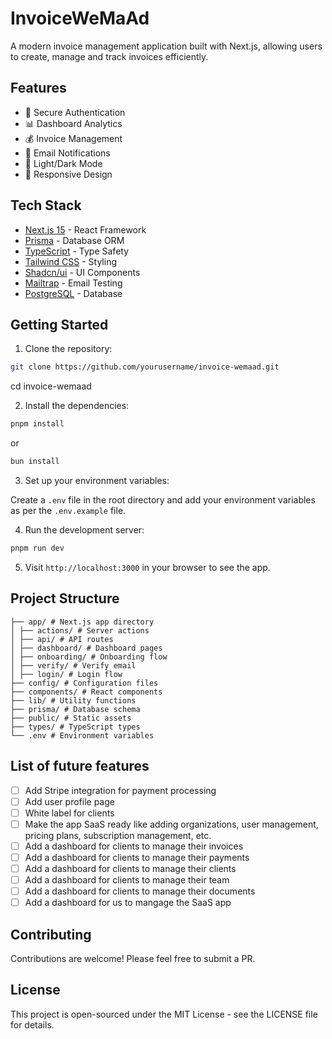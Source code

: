# InvoiceWeMaAd

A modern invoice management application built with Next.js, allowing users to create, manage and track invoices efficiently.

## Features

- 🔐 Secure Authentication
- 📊 Dashboard Analytics
- 💰 Invoice Management
- 📧 Email Notifications
- 🌙 Light/Dark Mode
- 📱 Responsive Design

## Tech Stack

- [Next.js 15](https://nextjs.org/) - React Framework
- [Prisma](https://www.prisma.io/) - Database ORM
- [TypeScript](https://www.typescriptlang.org/) - Type Safety
- [Tailwind CSS](https://tailwindcss.com/) - Styling
- [Shadcn/ui](https://ui.shadcn.com/) - UI Components
- [Mailtrap](https://mailtrap.io/) - Email Testing
- [PostgreSQL](https://www.postgresql.org/) - Database

## Getting Started

1. Clone the repository:

```bash
git clone https://github.com/yourusername/invoice-wemaad.git
```

cd invoice-wemaad

2. Install the dependencies:

```bash
pnpm install
```

or

```bash
bun install
```

3. Set up your environment variables:

Create a `.env` file in the root directory and add your environment variables as per the `.env.example` file.

4. Run the development server:

```bash
pnpm run dev
```

5. Visit `http://localhost:3000` in your browser to see the app.

## Project Structure

```
├── app/ # Next.js app directory
│ ├── actions/ # Server actions
│ ├── api/ # API routes
│ ├── dashboard/ # Dashboard pages
│ ├── onboarding/ # Onboarding flow
│ ├── verify/ # Verify email
│ ├── login/ # Login flow
├── config/ # Configuration files
├── components/ # React components
├── lib/ # Utility functions
├── prisma/ # Database schema
├── public/ # Static assets
├── types/ # TypeScript types
└── .env # Environment variables
```

## List of future features

- [ ] Add Stripe integration for payment processing
- [ ] Add user profile page
  <!-- - [ ] Add invoice history -->
  <!-- - [ ] Add invoice templates -->
- [ ] White label for clients
- [ ] Make the app SaaS ready like adding organizations, user management, pricing plans, subscription management, etc.
- [ ] Add a dashboard for clients to manage their invoices
- [ ] Add a dashboard for clients to manage their payments
- [ ] Add a dashboard for clients to manage their clients
- [ ] Add a dashboard for clients to manage their team
- [ ] Add a dashboard for clients to manage their documents
- [ ] Add a dashboard for us to mangage the SaaS app

## Contributing

Contributions are welcome! Please feel free to submit a PR.

## License

This project is open-sourced under the MIT License - see the LICENSE file for details.
